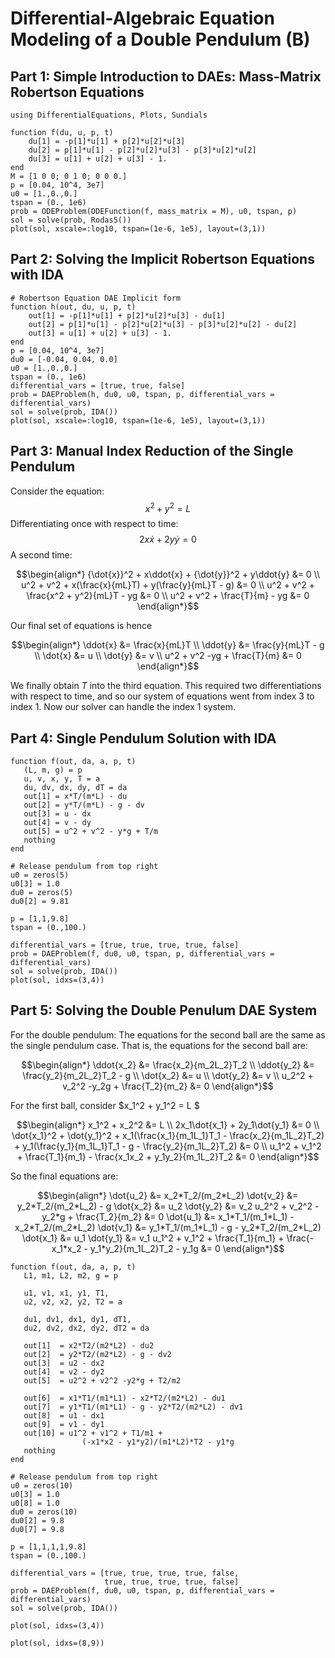 # Differential-Algebraic Equation Modeling of a Double Pendulum (B)

## Part 1: Simple Introduction to DAEs: Mass-Matrix Robertson Equations

```@example pendulum
using DifferentialEquations, Plots, Sundials

function f(du, u, p, t)
    du[1] = -p[1]*u[1] + p[2]*u[2]*u[3]
    du[2] = p[1]*u[1] - p[2]*u[2]*u[3] - p[3]*u[2]*u[2]
    du[3] = u[1] + u[2] + u[3] - 1.
end
M = [1 0 0; 0 1 0; 0 0 0.]
p = [0.04, 10^4, 3e7]
u0 = [1.,0.,0.]
tspan = (0., 1e6)
prob = ODEProblem(ODEFunction(f, mass_matrix = M), u0, tspan, p)
sol = solve(prob, Rodas5())
plot(sol, xscale=:log10, tspan=(1e-6, 1e5), layout=(3,1))
```

## Part 2: Solving the Implicit Robertson Equations with IDA

```@example pendulum
# Robertson Equation DAE Implicit form
function h(out, du, u, p, t)
    out[1] = -p[1]*u[1] + p[2]*u[2]*u[3] - du[1]
    out[2] = p[1]*u[1] - p[2]*u[2]*u[3] - p[3]*u[2]*u[2] - du[2]
    out[3] = u[1] + u[2] + u[3] - 1.
end
p = [0.04, 10^4, 3e7]
du0 = [-0.04, 0.04, 0.0]
u0 = [1.,0.,0.]
tspan = (0., 1e6)
differential_vars = [true, true, false]
prob = DAEProblem(h, du0, u0, tspan, p, differential_vars = differential_vars)
sol = solve(prob, IDA())
plot(sol, xscale=:log10, tspan=(1e-6, 1e5), layout=(3,1))
```

## Part 3: Manual Index Reduction of the Single Pendulum
Consider the equation:
$$
x^2 + y^2 = L
$$
Differentiating once with respect to time:
$$
2x\dot{x} + 2y\dot{y} = 0
$$
A second time:
```math
\begin{align*}
{\dot{x}}^2 + x\ddot{x} + {\dot{y}}^2 + y\ddot{y} &= 0  \\
u^2 + v^2 + x(\frac{x}{mL}T) + y(\frac{y}{mL}T - g) &= 0  \\
u^2 + v^2 + \frac{x^2 + y^2}{mL}T - yg &= 0 \\
u^2 + v^2 + \frac{T}{m} - yg &= 0
\end{align*}
```

Our final set of equations is hence
```math
\begin{align*}
   \ddot{x} &= \frac{x}{mL}T \\
   \ddot{y} &= \frac{y}{mL}T - g \\
   \dot{x} &= u \\
   \dot{y} &= v \\
   u^2 + v^2 -yg + \frac{T}{m} &= 0
\end{align*}
```

We finally obtain $T$ into the third equation.
This required two differentiations with respect
to time, and so our system of equations went from
index 3 to index 1. Now our solver can handle the
index 1 system.

## Part 4: Single Pendulum Solution with IDA
```@example pendulum
function f(out, da, a, p, t)
   (L, m, g) = p
   u, v, x, y, T = a
   du, dv, dx, dy, dT = da
   out[1] = x*T/(m*L) - du
   out[2] = y*T/(m*L) - g - dv
   out[3] = u - dx
   out[4] = v - dy
   out[5] = u^2 + v^2 - y*g + T/m
   nothing
end

# Release pendulum from top right
u0 = zeros(5)
u0[3] = 1.0
du0 = zeros(5)
du0[2] = 9.81

p = [1,1,9.8]
tspan = (0.,100.)

differential_vars = [true, true, true, true, false]
prob = DAEProblem(f, du0, u0, tspan, p, differential_vars = differential_vars)
sol = solve(prob, IDA())
plot(sol, idxs=(3,4))
```

## Part 5: Solving the Double Penulum DAE System
For the double pendulum:
The equations for the second ball are the same
as the single pendulum case. That is, the equations
for the second ball are:
```math
\begin{align*}
   \ddot{x_2} &= \frac{x_2}{m_2L_2}T_2 \\
   \ddot{y_2} &= \frac{y_2}{m_2L_2}T_2 - g \\
   \dot{x_2} &= u \\
   \dot{y_2} &= v \\
   u_2^2 + v_2^2 -y_2g + \frac{T_2}{m_2} &= 0
\end{align*}
```
For the first ball, consider $x_1^2 + y_1^2 = L $
```math
\begin{align*}
x_1^2 + x_2^2 &= L \\
2x_1\dot{x_1} + 2y_1\dot{y_1} &= 0 \\
\dot{x_1}^2 + \dot{y_1}^2 + x_1(\frac{x_1}{m_1L_1}T_1 - \frac{x_2}{m_1L_2}T_2) + y_1(\frac{y_1}{m_1L_1}T_1 - g - \frac{y_2}{m_1L_2}T_2) &= 0 \\
u_1^2 + v_1^2 + \frac{T_1}{m_1} - \frac{x_1x_2 + y_1y_2}{m_1L_2}T_2 &= 0
\end{align*}
```

So the final equations are:
```math
\begin{align*}
   \dot{u_2} &= x_2*T_2/(m_2*L_2)
   \dot{v_2} &= y_2*T_2/(m_2*L_2) - g
   \dot{x_2} &= u_2
   \dot{y_2} &= v_2
   u_2^2 + v_2^2 -y_2*g + \frac{T_2}{m_2} &=  0

   \dot{u_1} &= x_1*T_1/(m_1*L_1) - x_2*T_2/(m_2*L_2)
   \dot{v_1} &= y_1*T_1/(m_1*L_1) - g - y_2*T_2/(m_2*L_2)
   \dot{x_1} &= u_1
   \dot{y_1} &= v_1
   u_1^2 + v_1^2 + \frac{T_1}{m_1} +
                \frac{-x_1*x_2 - y_1*y_2}{m_1L_2}T_2 - y_1g &= 0
\end{align*}
```
```@example pendulum
function f(out, da, a, p, t)
   L1, m1, L2, m2, g = p

   u1, v1, x1, y1, T1,
   u2, v2, x2, y2, T2 = a

   du1, dv1, dx1, dy1, dT1,
   du2, dv2, dx2, dy2, dT2 = da

   out[1]  = x2*T2/(m2*L2) - du2
   out[2]  = y2*T2/(m2*L2) - g - dv2
   out[3]  = u2 - dx2
   out[4]  = v2 - dy2
   out[5]  = u2^2 + v2^2 -y2*g + T2/m2

   out[6]  = x1*T1/(m1*L1) - x2*T2/(m2*L2) - du1
   out[7]  = y1*T1/(m1*L1) - g - y2*T2/(m2*L2) - dv1
   out[8]  = u1 - dx1
   out[9]  = v1 - dy1
   out[10] = u1^2 + v1^2 + T1/m1 +
                (-x1*x2 - y1*y2)/(m1*L2)*T2 - y1*g
   nothing
end

# Release pendulum from top right
u0 = zeros(10)
u0[3] = 1.0
u0[8] = 1.0
du0 = zeros(10)
du0[2] = 9.8
du0[7] = 9.8

p = [1,1,1,1,9.8]
tspan = (0.,100.)

differential_vars = [true, true, true, true, false,
                     true, true, true, true, false]
prob = DAEProblem(f, du0, u0, tspan, p, differential_vars = differential_vars)
sol = solve(prob, IDA())

plot(sol, idxs=(3,4))
```
```@example pendulum
plot(sol, idxs=(8,9))
```
